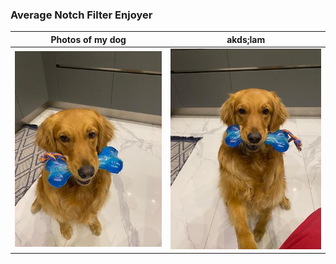 ### Average Notch Filter Enjoyer

|Photos of my dog                         |akds;lam                                        |
|-----------------------------------------|------------------------------------------------|
|![A photo of my dog: Rey](/rsc/rey.jpeg) | ![Another photo of my dog: Rey](/rsc/rey2.jpeg)|